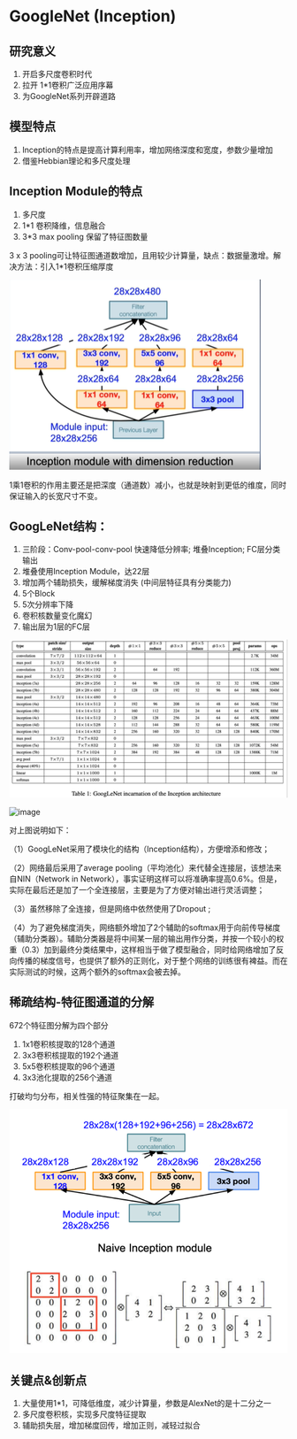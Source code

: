 # GoogleNet (Inception)

## 研究意义

1. 开启多尺度卷积时代
2. 拉开 1*1卷积广泛应用序幕
3. 为GoogleNet系列开辟道路


## 模型特点

1. Inception的特点是提高计算利用率，增加网络深度和宽度，参数少量增加
2. 借鉴Hebbian理论和多尺度处理

## Inception Module的特点

1. 多尺度
2. 1*1 卷积降维，信息融合
3. 3*3 max pooling 保留了特征图数量


3 x 3 pooling可让特征图通道数增加，且用较少计算量，缺点：数据量激增。解决方法：引入1*1卷积压缩厚度

![image](https://github.com/xiaoxingchen505/SOA_Deep_Learning/blob/main/images/inception1.png)

1乘1卷积的作用主要还是把深度（通道数）减小，也就是映射到更低的维度，同时保证输入的长宽尺寸不变。

## GoogLeNet结构：

1. 三阶段：Conv-pool-conv-pool 快速降低分辨率; 堆叠Inception; FC层分类输出
2. 堆叠使用Inception Module，达22层
3. 增加两个辅助损失，缓解梯度消失 (中间层特征具有分类能力)
4. 5个Block
5. 5次分辨率下降
6. 卷积核数量变化魔幻
7. 输出层为1层的FC层

![image](https://github.com/xiaoxingchen505/SOA_Deep_Learning/blob/main/images/inception2.png)

![image](https://github.com/xiaoxingchen505/SOA_Deep_Learning/blob/main/images/inceptstrucure.jpg)

对上图说明如下：

（1）GoogLeNet采用了模块化的结构（Inception结构），方便增添和修改；

（2）网络最后采用了average pooling（平均池化）来代替全连接层，该想法来自NIN（Network in Network），事实证明这样可以将准确率提高0.6%。但是，实际在最后还是加了一个全连接层，主要是为了方便对输出进行灵活调整；

（3）虽然移除了全连接，但是网络中依然使用了Dropout ; 

（4）为了避免梯度消失，网络额外增加了2个辅助的softmax用于向前传导梯度（辅助分类器）。辅助分类器是将中间某一层的输出用作分类，并按一个较小的权重（0.3）加到最终分类结果中，这样相当于做了模型融合，同时给网络增加了反向传播的梯度信号，也提供了额外的正则化，对于整个网络的训练很有裨益。而在实际测试的时候，这两个额外的softmax会被去掉。

## 稀疏结构-特征图通道的分解

672个特征图分解为四个部分

1. 1x1卷积核提取的128个通道
2. 3x3卷积核提取的192个通道
3. 5x5卷积核提取的96个通道
4. 3x3池化提取的256个通道

打破均匀分布，相关性强的特征聚集在一起。

![image](https://github.com/xiaoxingchen505/SOA_Deep_Learning/blob/main/images/inception3.png)


## 关键点&创新点
1. 大量使用1*1，可降低维度，减少计算量，参数是AlexNet的是十二分之一
2. 多尺度卷积核，实现多尺度特征提取
3. 辅助损失层，增加梯度回传，增加正则，减轻过拟合
